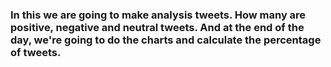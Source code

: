 ### In this we are going to make analysis tweets. How many are positive, negative and neutral tweets. And at the end of the day, we're going to do the charts and calculate the percentage of tweets.
